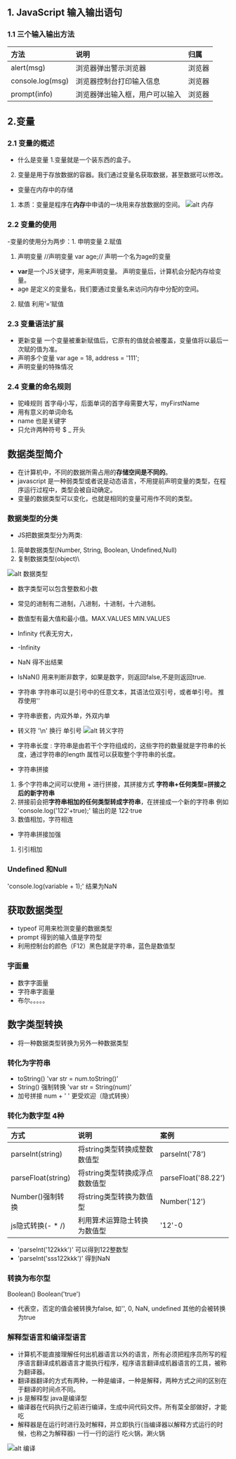 ## 1. JavaScript 输入输出语句
### 1.1 三个输入输出方法
|方法|说明|归属|
|:--|:--|:--|
|alert(msg)|浏览器弹出警示浏览器|浏览器|
|console.log(msg)|浏览器控制台打印输入信息|浏览器|
|prompt(info)|浏览器弹出输入框，用户可以输入|浏览器|

## 2.变量
### 2.1 变量的概述
- 什么是变量
1.变量就是一个装东西的盒子。
2. 变量是用于存放数据的容器。我们通过变量名获取数据，甚至数据可以修改。
- 变量在内存中的存储
1. 本质：变量是程序在**内存**中申请的一块用来存放数据的空间。
![alt 内存](picture/内存.png)

### 2.2 变量的使用
-变量的使用分为两步：1. 申明变量 2.赋值
1. 声明变量
    //声明变量
    var age;// 声明一个名为age的变量

- **var**是一个JS关键字，用来声明变量。 声明变量后，计算机会分配内存给变量。
- age 是定义的变量名，我们要通过变量名来访问内存中分配的空间。
2. 赋值
利用‘=’赋值
### 2.3 变量语法扩展
- 更新变量
一个变量被重新赋值后，它原有的值就会被覆盖，变量值将以最后一次赋的值为准。
- 声明多个变量
var age = 18, address = '111'; 
-  声明变量的特殊情况
### 2.4 变量的命名规则
- 驼峰规则 首字母小写，后面单词的首字母需要大写，myFirstName
- 用有意义的单词命名
- name 也是关键字
- 只允许两种符号 $ _ 开头

## 数据类型简介
- 在计算机中，不同的数据所需占用的**存储空间是不同的**。
- javascript 是一种弱类型或者说是动态语言，不用提前声明变量的类型，在程序运行过程中，类型会被自动确定。
- 变量的数据类型可以变化，也就是相同的变量可用作不同的类型。
### 数据类型的分类
- JS把数据类型分为两类:
1. 简单数据类型(Number, String, Boolean, Undefined,Null)
2. 复制数据类型(object)\

![alt 数据类型](picture/数据类型.png)
- 数字类型可以包含整数和小数
- 常见的进制有二进制，八进制，十进制，十六进制。
-  数值型有最大值和最小值。MAX.VALUES MIN.VALUES
-  Infinity 代表无穷大，
-  -Infinity
- NaN 得不出结果

- IsNaN() 用来判断非数字，如果是数字，则返回false,不是则返回true.

- 字符串
字符串可以是引号中的任意文本，其语法位双引号，或者单引号。
推荐使用''
- 字符串嵌套，内双外单，外双内单
- 转义符 '\n' 换行 单引号
![alt 转义字符](picture/转义字符.png)

- 字符串长度 : 
字符串是由若干个字符组成的，这些字符的数量就是字符串的长度，通过字符串的length 属性可以获取整个字符串的长度。

- 字符串拼接
1. 多个字符串之间可以使用 + 进行拼接，其拼接方式 **字符串+任何类型=拼接之后的新字符串**
2. 拼接前会把**字符串相加的任何类型转成字符串**，在拼接成一个新的字符串
例如 'console.log('122'+true);'
输出的是 122·true
3. 数值相加，字符相连

- 字符串拼接加强
1. 引引相加

### Undefined 和Null 
'console.log(variable + 1);' 结果为NaN

## 获取数据类型
- typeof 可用来检测变量的数据类型
- prompt 得到的输入值是字符型
- 利用控制台的颜色（F12）黑色就是字符串，蓝色是数值型
### 字面量 
- 数字字面量
- 字符串字面量
- 布尔。。。。。

## 数字类型转换
- 将一种数据类型转换为另外一种数据类型
### 转化为字符串
- toString() 'var str = num.toString()'
- String() 强制转换 'var str = String(num)'
- 加号拼接 num + ' ' 更受欢迎（隐式转换）

### 转化为数字型 4种
|方式|说明|案例|
|:--|:--|:--|
|parseInt(string)|将string类型转换成整数数值型|parselnt('78')|
|parseFloat(string)|将string类型转换成浮点数数值型|parseFloat('88.22')|
|Number()强制转换|将string类型转换为数值型|Number('12')|
|js隐式转换(- * /)|利用算术运算隐士转换为数值型|'12'-0| 

- 'parseInt('122kkk')' 可以得到122整数型
- 'parseInt('sss122kkk')' 得到NaN

### 转换为布尔型
Boolean() Boolean('true') 
- 代表空，否定的值会被转换为false, 如'', 0, NaN, undefined 其他的会被转换为true

### 解释型语言和编译型语言
- 计算机不能直接理解任何出机器语言以外的语言，所有必须把程序员所写的程序语言翻译成机器语言才能执行程序，程序语言翻译成机器语言的工具，被称为翻译器。
- 翻译器翻译的方式有两种，一种是编译，一种是解释，两种方式之间的区别在于翻译的时间点不同。
- js 是解释型 java是编译型
- 编译器在代码执行之前进行编译，生成中间代码文件。所有菜全部做好，才能吃
- 解释器是在运行时进行及时解释，并立即执行(当编译器以解释方式运行的时候，也称之为解释器) 一行一行的运行 吃火锅，涮火锅

![alt 编译](picture/编译.png)
